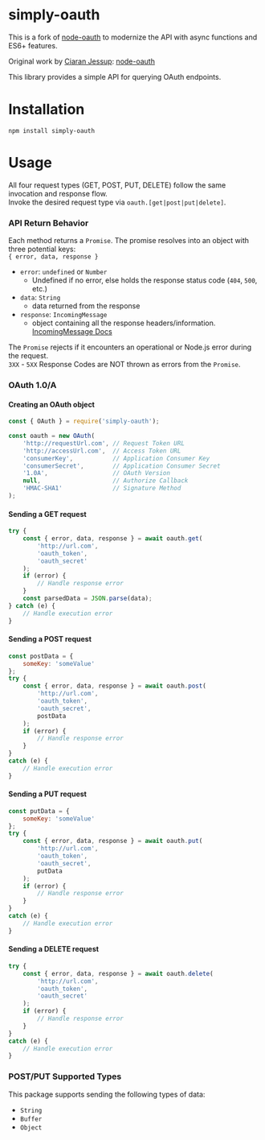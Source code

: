 simply-oauth
===========
This is a fork of [node-oauth](https://github.com/ciaranj/node-oauth) to modernize the API with async functions and ES6+ features.

Original work by [Ciaran Jessup](http://github.com/ciaranj): [node-oauth](https://github.com/ciaranj/node-oauth)

This library provides a simple API for querying OAuth endpoints.

Installation
==============
`npm install simply-oauth`

Usage
==========

All four request types (GET, POST, PUT, DELETE) follow the same invocation and response flow.  
Invoke the desired request type via `oauth.[get|post|put|delete]`. 

### API Return Behavior
Each method returns a `Promise`. The promise resolves into an object with three potential keys:  
`{ error, data, response }`  
 - `error`: `undefined` or `Number`
    - Undefined if no error, else holds the response status code (`404`, `500`, etc.)
 - `data`: `String` 
    - data returned from the response
 - `response`: `IncomingMessage`
    - object containing all the response headers/information. [IncomingMessage Docs](https://nodejs.org/api/http.html#http_class_http_incomingmessage)

The `Promise` rejects if it encounters an operational or Node.js error during the request.  
`3XX` - `5XX` Response Codes are NOT thrown as errors from the `Promise`. 

### OAuth 1.0/A
#### Creating an OAuth object
```js
const { OAuth } = require('simply-oauth');

const oauth = new OAuth(
    'http://requestUrl.com', // Request Token URL
    'http://accessUrl.com',  // Access Token URL
    'consumerKey',           // Application Consumer Key
    'consumerSecret',        // Application Consumer Secret
    '1.0A',                  // OAuth Version
    null,                    // Authorize Callback
    'HMAC-SHA1'              // Signature Method
);
```
    
#### Sending a GET request
```js
try {
    const { error, data, response } = await oauth.get(
        'http://url.com',
        'oauth_token',
        'oauth_secret'
    );
    if (error) {
        // Handle response error
    }
    const parsedData = JSON.parse(data);
} catch (e) {
    // Handle execution error
}
```

#### Sending a POST request
```js
const postData = {
    someKey: 'someValue'
};
try {
    const { error, data, response } = await oauth.post(
        'http://url.com',
        'oauth_token',
        'oauth_secret',
        postData
    );
    if (error) {
        // Handle response error
    }
}
catch (e) {
    // Handle execution error
}
```

#### Sending a PUT request
```js
const putData = {
    someKey: 'someValue'
};
try {
    const { error, data, response } = await oauth.put(
        'http://url.com',
        'oauth_token',
        'oauth_secret',
        putData
    );
    if (error) {
        // Handle response error
    }
}
catch (e) {
    // Handle execution error
}
```

#### Sending a DELETE request
```js
try {
    const { error, data, response } = await oauth.delete(
        'http://url.com',
        'oauth_token',
        'oauth_secret'
    );
    if (error) {
        // Handle response error
    }
}
catch (e) {
    // Handle execution error
}
```

### POST/PUT Supported Types
This package supports sending the following types of data:
  - `String`
  - `Buffer`
  - `Object`